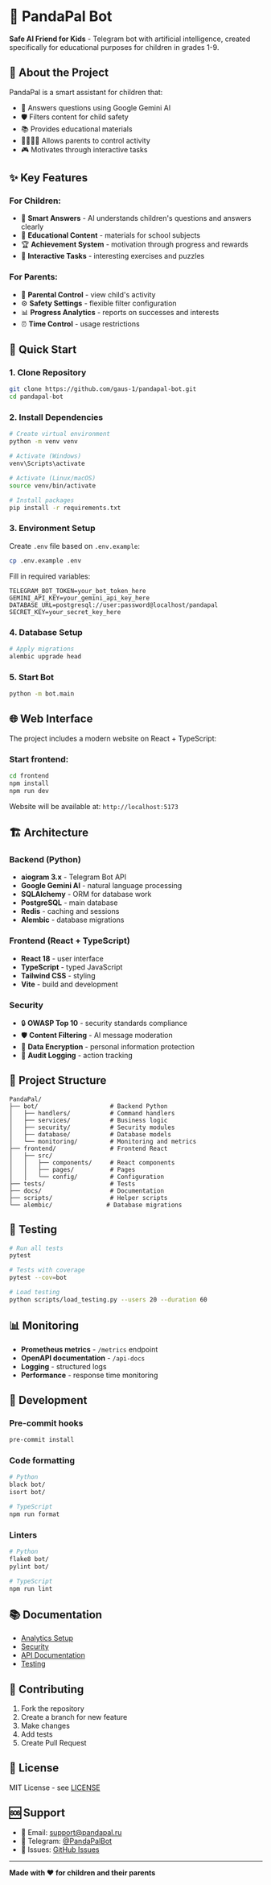 # 🐼 PandaPal Bot

**Safe AI Friend for Kids** - Telegram bot with artificial intelligence, created specifically for educational purposes for children in grades 1-9.

## 🎯 About the Project

PandaPal is a smart assistant for children that:
- 🤖 Answers questions using Google Gemini AI
- 🛡️ Filters content for child safety
- 📚 Provides educational materials
- 👨‍👩‍👧‍👦 Allows parents to control activity
- 🎮 Motivates through interactive tasks

## ✨ Key Features

### For Children:
- 💬 **Smart Answers** - AI understands children's questions and answers clearly
- 📖 **Educational Content** - materials for school subjects
- 🏆 **Achievement System** - motivation through progress and rewards
- 🎨 **Interactive Tasks** - interesting exercises and puzzles

### For Parents:
- 👀 **Parental Control** - view child's activity
- ⚙️ **Safety Settings** - flexible filter configuration
- 📊 **Progress Analytics** - reports on successes and interests
- ⏰ **Time Control** - usage restrictions

## 🚀 Quick Start

### 1. Clone Repository
```bash
git clone https://github.com/gaus-1/pandapal-bot.git
cd pandapal-bot
```

### 2. Install Dependencies
```bash
# Create virtual environment
python -m venv venv

# Activate (Windows)
venv\Scripts\activate

# Activate (Linux/macOS)
source venv/bin/activate

# Install packages
pip install -r requirements.txt
```

### 3. Environment Setup
Create `.env` file based on `.env.example`:
```bash
cp .env.example .env
```

Fill in required variables:
```env
TELEGRAM_BOT_TOKEN=your_bot_token_here
GEMINI_API_KEY=your_gemini_api_key_here
DATABASE_URL=postgresql://user:password@localhost/pandapal
SECRET_KEY=your_secret_key_here
```

### 4. Database Setup
```bash
# Apply migrations
alembic upgrade head
```

### 5. Start Bot
```bash
python -m bot.main
```

## 🌐 Web Interface

The project includes a modern website on React + TypeScript:

### Start frontend:
```bash
cd frontend
npm install
npm run dev
```

Website will be available at: `http://localhost:5173`

## 🏗️ Architecture

### Backend (Python)
- **aiogram 3.x** - Telegram Bot API
- **Google Gemini AI** - natural language processing
- **SQLAlchemy** - ORM for database work
- **PostgreSQL** - main database
- **Redis** - caching and sessions
- **Alembic** - database migrations

### Frontend (React + TypeScript)
- **React 18** - user interface
- **TypeScript** - typed JavaScript
- **Tailwind CSS** - styling
- **Vite** - build and development

### Security
- 🔒 **OWASP Top 10** - security standards compliance
- 🛡️ **Content Filtering** - AI message moderation
- 🔐 **Data Encryption** - personal information protection
- 📝 **Audit Logging** - action tracking

## 📁 Project Structure

```
PandaPal/
├── bot/                    # Backend Python
│   ├── handlers/           # Command handlers
│   ├── services/           # Business logic
│   ├── security/           # Security modules
│   ├── database/           # Database models
│   └── monitoring/         # Monitoring and metrics
├── frontend/               # Frontend React
│   ├── src/
│   │   ├── components/     # React components
│   │   ├── pages/          # Pages
│   │   └── config/         # Configuration
├── tests/                  # Tests
├── docs/                   # Documentation
├── scripts/                # Helper scripts
└── alembic/               # Database migrations
```

## 🧪 Testing

```bash
# Run all tests
pytest

# Tests with coverage
pytest --cov=bot

# Load testing
python scripts/load_testing.py --users 20 --duration 60
```

## 📊 Monitoring

- **Prometheus metrics** - `/metrics` endpoint
- **OpenAPI documentation** - `/api-docs`
- **Logging** - structured logs
- **Performance** - response time monitoring

## 🔧 Development

### Pre-commit hooks
```bash
pre-commit install
```

### Code formatting
```bash
# Python
black bot/
isort bot/

# TypeScript
npm run format
```

### Linters
```bash
# Python
flake8 bot/
pylint bot/

# TypeScript
npm run lint
```

## 📚 Documentation

- [Analytics Setup](docs/SETUP/ANALYTICS_SETUP.md)
- [Security](docs/SECURITY/SECURITY_GUIDE.md)
- [API Documentation](docs/api/openapi.yaml)
- [Testing](docs/TESTING/TESTING.md)

## 🤝 Contributing

1. Fork the repository
2. Create a branch for new feature
3. Make changes
4. Add tests
5. Create Pull Request

## 📄 License

MIT License - see [LICENSE](LICENSE)

## 🆘 Support

- 📧 Email: support@pandapal.ru
- 💬 Telegram: [@PandaPalBot](https://t.me/PandaPalBot)
- 🐛 Issues: [GitHub Issues](https://github.com/gaus-1/pandapal-bot/issues)

---

**Made with ❤️ for children and their parents**

